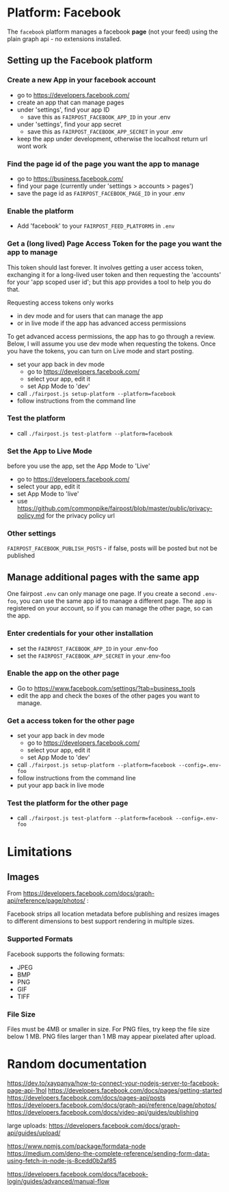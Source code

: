 # Platform: Facebook

The `facebook` platform manages a facebook **page** (not your feed)
using the plain graph api - no extensions installed.


## Setting up the Facebook platform


### Create a new App in your facebook account
 - go to https://developers.facebook.com/
 - create an app that can manage pages 
 - under 'settings', find your app ID 
   - save this as `FAIRPOST_FACEBOOK_APP_ID` in your .env
 - under 'settings', find your app secret
   - save this as `FAIRPOST_FACEBOOK_APP_SECRET` in your .env
 - keep the app under development, otherwise the localhost return url wont work

### Find the page id of the page you want the app to manage
  - go to https://business.facebook.com/
  - find your page (currently under 'settings > accounts > pages')
  - save the page id as `FAIRPOST_FACEBOOK_PAGE_ID` in your .env

### Enable the platform
 - Add 'facebook' to your `FAIRPOST_FEED_PLATFORMS` in `.env`


### Get a (long lived) Page Access Token for the page you want the app to manage

This token should last forever. It involves getting a user access token,
exchanging it for  a long-lived user token and 
then requesting the 'accounts' for your 'app scoped user id'; 
but this app provides a tool to help you do that.

Requesting access tokens only works 
 - in dev mode and for users that can manage the app
 - or in live mode if the app has advanced access permissions
 
To get advanced access permissions, the app has to go
through a review. Below, I will assume you use dev
mode when requesting the tokens. Once you have the 
tokens, you can turn on Live mode and start posting.


- set your app back in dev mode 
  - go to https://developers.facebook.com/
  - select your app, edit it 
  - set App Mode to 'dev'
- call `./fairpost.js setup-platform --platform=facebook`
- follow instructions from the command line

### Test the platform
 - call `./fairpost.js test-platform --platform=facebook`

### Set the App to Live Mode
before you use the app, set the App Mode to 'Live'
  - go to https://developers.facebook.com/
  - select your app, edit it 
  - set App Mode to 'live'
  - use https://github.com/commonpike/fairpost/blob/master/public/privacy-policy.md for the privacy policy url

### Other settings 

`FAIRPOST_FACEBOOK_PUBLISH_POSTS` - if false, posts will be posted but not be published

## Manage additional pages with the same app

One fairpost `.env` can only manage one page. If you create a second `.env-foo`, you can use the same app id to manage a different page. The app is registered on your account, so if you can manage the other page, so can the app. 

### Enter credentials for your other installation

- set the `FAIRPOST_FACEBOOK_APP_ID` in your .env-foo
- set the `FAIRPOST_FACEBOOK_APP_SECRET` in your .env-foo

### Enable the app on the other page 

- Go to https://www.facebook.com/settings/?tab=business_tools
- edit the app and check the boxes of the other pages you want to manage.

### Get a access token for the other page

- set your app back in dev mode 
  - go to https://developers.facebook.com/
  - select your app, edit it 
  - set App Mode to 'dev'
- call `./fairpost.js setup-platform --platform=facebook --config=.env-foo`
- follow instructions from the command line
- put your app back in live mode 

### Test the platform for the other page
 - call `./fairpost.js test-platform --platform=facebook --config=.env-foo`

# Limitations 

## Images 

From https://developers.facebook.com/docs/graph-api/reference/page/photos/ :

Facebook strips all location metadata before publishing and resizes images to different dimensions to best support rendering in multiple sizes.


### Supported Formats
Facebook supports the following formats:
 - JPEG
 - BMP
 - PNG
 - GIF
 - TIFF

### File Size

Files must be 4MB or smaller in size.
For PNG files, try keep the file size below 1 MB. PNG files larger than 1 MB may appear pixelated after upload.

# Random documentation

https://dev.to/xaypanya/how-to-connect-your-nodejs-server-to-facebook-page-api-1hol
https://developers.facebook.com/docs/pages/getting-started
https://developers.facebook.com/docs/pages-api/posts
https://developers.facebook.com/docs/graph-api/reference/page/photos/
https://developers.facebook.com/docs/video-api/guides/publishing

large uploads:
https://developers.facebook.com/docs/graph-api/guides/upload/

https://www.npmjs.com/package/formdata-node
https://medium.com/deno-the-complete-reference/sending-form-data-using-fetch-in-node-js-8cedd0b2af85

https://developers.facebook.com/docs/facebook-login/guides/advanced/manual-flow